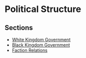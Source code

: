 # Political Structure

## Sections

- [White Kingdom Government](White%20Kingdom%20Government.md)
- [Black Kingdom Government](Black%20Kingdom%20Government.md)
- [Faction Relations](Faction%20Relations.md)